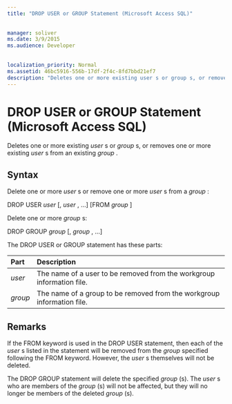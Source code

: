 ```yaml
---
title: "DROP USER or GROUP Statement (Microsoft Access SQL)"
  
  
manager: soliver
ms.date: 3/9/2015
ms.audience: Developer
 
  
localization_priority: Normal
ms.assetid: 46bc5916-556b-17df-2f4c-8fd7bbd21ef7
description: "Deletes one or more existing user s or group s, or removes one or more existing user s from an existing group ."
---
```


# DROP USER or GROUP Statement (Microsoft Access SQL)

Deletes one or more existing  *user*  s or  *group*  s, or removes one or more existing  *user*  s from an existing  *group*  . 
  
## Syntax

Delete one or more  *user*  s or remove one or more  *user*  s from a  *group*  : 
  
DROP USER  *user*  [,  *user*  , …] [FROM  *group*  ] 
  
Delete one or more  *group*  s: 
  
DROP GROUP  *group*  [,  *group*  , …] 
  
The DROP USER or GROUP statement has these parts:
  
|**Part**|**Description**|
|:-----|:-----|
| *user*  <br/> |The name of a user to be removed from the workgroup information file.  <br/> |
| *group*  <br/> |The name of a group to be removed from the workgroup information file.  <br/> |
   
## Remarks

If the FROM keyword is used in the DROP USER statement, then each of the  *user*  s listed in the statement will be removed from the  *group*  specified following the FROM keyword. However, the  *user*  s themselves will not be deleted. 
  
The DROP GROUP statement will delete the specified  *group*  (s). The  *user*  s who are members of the  *group*  (s) will not be affected, but they will no longer be members of the deleted  *group*  (s). 
  

